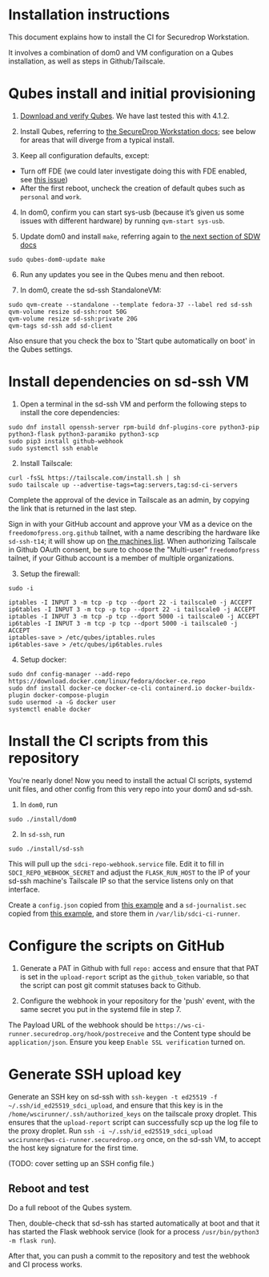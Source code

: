 # Installation instructions

This document explains how to install the CI for Securedrop Workstation.

It involves a combination of dom0 and VM configuration on a Qubes installation, as well as steps in
Github/Tailscale.

# Qubes install and initial provisioning

1. [Download and verify Qubes](https://workstation.securedrop.org/en/stable/admin/install.html#download-and-verify-qubes-os). We have last tested this with 4.1.2.

2. Install Qubes, referring to
   [the SecureDrop Workstation docs](https://workstation.securedrop.org/en/stable/admin/install.html#install-qubes-os-estimated-wait-time-30-45-minutes);
   see below for areas that will diverge from a typical install.

3. Keep all configuration defaults, except:

- Turn off FDE (we could later investigate doing this with FDE enabled, see
  [this issue](https://github.com/freedomofpress/securedrop/issues/816))
- After the first reboot, uncheck the creation of default qubes such as
  `personal` and `work`.

4. In dom0, confirm you can start sys-usb (because it’s given us some issues with different
hardware) by running `qvm-start sys-usb`.

5. Update dom0 and install `make`, referring again to
[the next section of SDW docs](https://workstation.securedrop.org/en/stable/admin/install.html#apply-dom0-updates-estimated-wait-time-15-30-minutes)

```
sudo qubes-dom0-update make
```

6. Run any updates you see in the Qubes menu and then reboot.

7. In dom0, create the sd-ssh StandaloneVM:

```
sudo qvm-create --standalone --template fedora-37 --label red sd-ssh
qvm-volume resize sd-ssh:root 50G
qvm-volume resize sd-ssh:private 20G
qvm-tags sd-ssh add sd-client
```

Also ensure that you check the box to 'Start qube automatically on boot' in the Qubes settings.

# Install dependencies on sd-ssh VM

1. Open a terminal in the sd-ssh VM and perform the following steps to install the core dependencies:

```
sudo dnf install openssh-server rpm-build dnf-plugins-core python3-pip python3-flask python3-paramiko python3-scp
sudo pip3 install github-webhook
sudo systemctl ssh enable
```

2. Install Tailscale:

```
curl -fsSL https://tailscale.com/install.sh | sh
sudo tailscale up --advertise-tags=tag:servers,tag:sd-ci-servers
```

Complete the approval of the device in Tailscale as an admin, by copying
the link that is returned in the last step.

Sign in with your GitHub account and approve your VM as a device on the
`freedomofpress.org.github` tailnet, with a name describing the
hardware like `sd-ssh-t14`; it will show up on [the machines
list](https://login.tailscale.com/admin/machines). When authorizing
Tailscale in Github OAuth consent, be sure to choose the "Multi-user"
`freedomofpress` tailnet, if your Github account is a member of
multiple organizations.

3. Setup the firewall:

```
sudo -i

iptables -I INPUT 3 -m tcp -p tcp --dport 22 -i tailscale0 -j ACCEPT
ip6tables -I INPUT 3 -m tcp -p tcp --dport 22 -i tailscale0 -j ACCEPT
iptables -I INPUT 3 -m tcp -p tcp --dport 5000 -i tailscale0 -j ACCEPT
ip6tables -I INPUT 3 -m tcp -p tcp --dport 5000 -i tailscale0 -j ACCEPT
iptables-save > /etc/qubes/iptables.rules
ip6tables-save > /etc/qubes/ip6tables.rules
```

4. Setup docker:

```
sudo dnf config-manager --add-repo https://download.docker.com/linux/fedora/docker-ce.repo
sudo dnf install docker-ce docker-ce-cli containerd.io docker-buildx-plugin docker-compose-plugin
sudo usermod -a -G docker user
systemctl enable docker
```

# Install the CI scripts from this repository

You're nearly done! Now you need to install the actual CI scripts, systemd unit files, and other
config from this very repo into your dom0 and sd-ssh.

1. In `dom0`, run

```
sudo ./install/dom0
```

2. In `sd-ssh`, run

```
sudo ./install/sd-ssh
```

This will pull up the `sdci-repo-webhook.service` file. Edit it to fill in
`SDCI_REPO_WEBHOOK_SECRET` and adjust the `FLASK_RUN_HOST` to the IP of your sd-ssh machine's
Tailscale IP so that the service listens only on that interface.

Create a `config.json` copied from [this
example](https://github.com/freedomofpress/securedrop-workstation/blob/main/files/config.json.example)
and a `sd-journalist.sec` copied from [this
example](https://github.com/freedomofpress/securedrop-workstation/blob/main/sd-journalist.sec.example),
and store them in `/var/lib/sdci-ci-runner`.

# Configure the scripts on GitHub

1. Generate a PAT in Github with full `repo:` access and ensure that that PAT is set in the
   `upload-report` script as the `github_token` variable, so that the script can post git commit
   statuses back to Github.

2. Configure the webhook in your repository for the 'push' event, with the same secret you put in
   the systemd file in step 7.

The Payload URL of the webhook should be `https://ws-ci-runner.securedrop.org/hook/postreceive` and
the Content type should be `application/json`. Ensure you keep `Enable SSL verification` turned on.

# Generate SSH upload key

Generate an SSH key on sd-ssh with `ssh-keygen -t ed25519 -f
~/.ssh/id_ed25519_sdci_upload`, and ensure that this key is in the
`/home/wscirunner/.ssh/authorized_keys` on the tailscale proxy droplet.
This ensures that the `upload-report` script can successfully scp up the
log file to the proxy droplet. Run `ssh -i ~/.ssh/id_ed25519_sdci_upload
wscirunner@ws-ci-runner.securedrop.org` once, on the sd-ssh VM, to
accept the host key signature for the first time.

(TODO: cover setting up an SSH config file.)

## Reboot and test

Do a full reboot of the Qubes system.

Then, double-check that sd-ssh has started automatically at boot and that it has started the Flask
webhook service (look for a process `/usr/bin/python3 -m flask run`).

After that, you can push a commit to the repository and test the webhook and CI process works.
